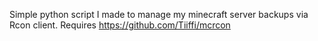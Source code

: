 Simple python script I made to manage my minecraft server backups via Rcon client.
Requires https://github.com/Tiiffi/mcrcon
